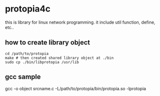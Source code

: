 # protopia4c
this is library for linux network programming.
it include util function, define, etc..

## how to create library object
```
cd /path/to/protopia
make # then created shared library object at ./bin
sudo cp ./bin/libprotopia /usr/lib
```


## gcc sample
gcc -o object srcname.c -L/path/to/protopia/bin/protopia.so -lprotopia

